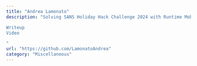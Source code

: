 ```yaml
---
title: "Andrea Lamonato"
description: "Solving SANS Holiday Hack Challenge 2024 with Runtime Mobile Security (RMS) by 

Writeup
Video

"
url: "https://github.com/LamonatoAndrea"
category: "Miscellaneous"
---
```

